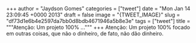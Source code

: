 
+++
author = "Jaydson Gomes"
categories = ["tweet"]
date = "Mon Jan 14 23:09:45 +0000 2013"
draft = false
image = "{TWEET_IMAGE}"
slug = "df73d1e6b4e2597da7bb0d8bdb4671946a5b8e3e"
tags = ["tweet"]
title = """Atenção: Um projeto 100% ..."""
+++
Atenção: Um projeto 100% focado em outras coisas, que não o dinheiro, de fato, não dão dinheiro.
